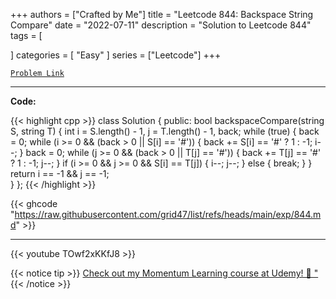 
+++
authors = ["Crafted by Me"]
title = "Leetcode 844: Backspace String Compare"
date = "2022-07-11"
description = "Solution to Leetcode 844"
tags = [
    
]
categories = [
    "Easy"
]
series = ["Leetcode"]
+++



[`Problem Link`](https://leetcode.com/problems/backspace-string-compare/description/)

---

**Code:**

{{< highlight cpp >}}
class Solution {
public:
    bool backspaceCompare(string S, string T) {
        int i = S.length() - 1, j = T.length() - 1, back;
        while (true) {
            back = 0;
            while (i >= 0 && (back > 0 || S[i] == '#')) {
                back += S[i] == '#' ? 1 : -1;
                i--;
            }
            back = 0;
            while (j >= 0 && (back > 0 || T[j] == '#')) {
                back += T[j] == '#' ? 1 : -1;
                j--;
            }
            if (i >= 0 && j >= 0 && S[i] == T[j]) {
                i--;
                j--;
            } else {
                break;
            }
        }
        return i == -1 && j == -1;        
    }
};
{{< /highlight >}}

{{< ghcode "https://raw.githubusercontent.com/grid47/list/refs/heads/main/exp/844.md" >}}

---

{{< youtube TOwf2xKKfJ8 >}}

{{< notice tip >}}
[Check out my Momentum Learning course at Udemy! 🚀 "](https://www.udemy.com/course/blind-75-the-data-structures-and-algorithms-essentials/)
{{< /notice >}}

